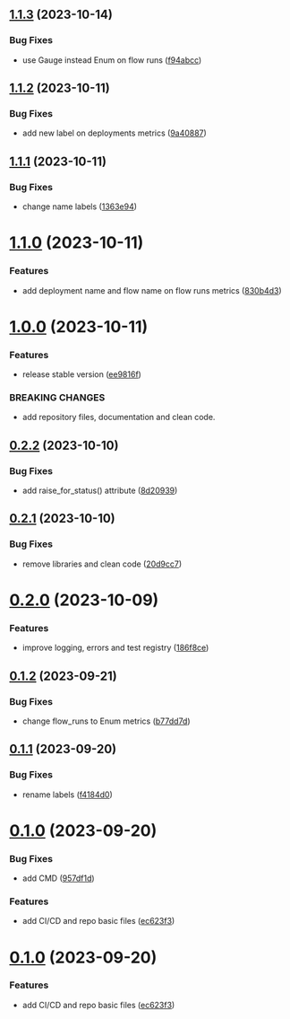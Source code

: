 ## [1.1.3](https://github.com/devops-ia/prometheus-prefect-exporter/compare/v1.1.2...v1.1.3) (2023-10-14)


### Bug Fixes

* use Gauge instead Enum on flow runs ([f94abcc](https://github.com/devops-ia/prometheus-prefect-exporter/commit/f94abcce33de516138ed2902ecc5c0a0df035385))

## [1.1.2](https://github.com/devops-ia/prometheus-prefect-exporter/compare/v1.1.1...v1.1.2) (2023-10-11)


### Bug Fixes

* add new label on deployments metrics ([9a40887](https://github.com/devops-ia/prometheus-prefect-exporter/commit/9a40887ac7ef13d23ea96f363dd90a8f98d5749a))

## [1.1.1](https://github.com/devops-ia/prometheus-prefect-exporter/compare/v1.1.0...v1.1.1) (2023-10-11)


### Bug Fixes

* change name labels ([1363e94](https://github.com/devops-ia/prometheus-prefect-exporter/commit/1363e946b44a17640dad2d423f519ed47a8cf666))

# [1.1.0](https://github.com/devops-ia/prometheus-prefect-exporter/compare/v1.0.0...v1.1.0) (2023-10-11)


### Features

* add deployment name and flow name on flow runs metrics ([830b4d3](https://github.com/devops-ia/prometheus-prefect-exporter/commit/830b4d3c1fc00b4e7d4b765fd303664f804ebf51))

# [1.0.0](https://github.com/devops-ia/prometheus-prefect-exporter/compare/v0.2.2...v1.0.0) (2023-10-11)


### Features

* release stable version ([ee9816f](https://github.com/devops-ia/prometheus-prefect-exporter/commit/ee9816fbff50f387b5775789155715e6f2afdb8b))


### BREAKING CHANGES

* add repository files, documentation and clean code.

## [0.2.2](https://github.com/devops-ia/prometheus-prefect-exporter/compare/v0.2.1...v0.2.2) (2023-10-10)


### Bug Fixes

* add raise_for_status() attribute ([8d20939](https://github.com/devops-ia/prometheus-prefect-exporter/commit/8d2093983f0e502b64e9b2c714338a2fc6152640))

## [0.2.1](https://github.com/devops-ia/prometheus-prefect-exporter/compare/v0.2.0...v0.2.1) (2023-10-10)


### Bug Fixes

* remove libraries and clean code ([20d9cc7](https://github.com/devops-ia/prometheus-prefect-exporter/commit/20d9cc73db1f1274c761e7c6b6218f60fbcbf6b8))

# [0.2.0](https://github.com/devops-ia/prometheus-prefect-exporter/compare/v0.1.2...v0.2.0) (2023-10-09)


### Features

* improve logging, errors and test registry ([186f8ce](https://github.com/devops-ia/prometheus-prefect-exporter/commit/186f8ce00ebc807b272dfde2b2efd3e57a92c48f))

## [0.1.2](https://github.com/devops-ia/prometheus-prefect-exporter/compare/v0.1.1...v0.1.2) (2023-09-21)


### Bug Fixes

* change flow_runs to Enum metrics ([b77dd7d](https://github.com/devops-ia/prometheus-prefect-exporter/commit/b77dd7d8ea7934b29345f0aa353abaa2df7f7e76))

## [0.1.1](https://github.com/devops-ia/prometheus-prefect-exporter/compare/v0.1.0...v0.1.1) (2023-09-20)


### Bug Fixes

* rename labels ([f4184d0](https://github.com/devops-ia/prometheus-prefect-exporter/commit/f4184d0d3cf2fe0085d2f21be8dfeb5946963173))

# [0.1.0](https://github.com/devops-ia/prometheus-prefect-exporter/compare/v0.0.1...v0.1.0) (2023-09-20)


### Bug Fixes

* add CMD ([957df1d](https://github.com/devops-ia/prometheus-prefect-exporter/commit/957df1d852481b3d8d92d0ab6da8c1073473711c))


### Features

* add CI/CD and repo basic files ([ec623f3](https://github.com/devops-ia/prometheus-prefect-exporter/commit/ec623f372d02c9881144ac9de6bb625dd25cccc3))

# [0.1.0](https://github.com/devops-ia/prometheus-prefect-exporter/compare/v0.0.1...v0.1.0) (2023-09-20)


### Features

* add CI/CD and repo basic files ([ec623f3](https://github.com/devops-ia/prometheus-prefect-exporter/commit/ec623f372d02c9881144ac9de6bb625dd25cccc3))
